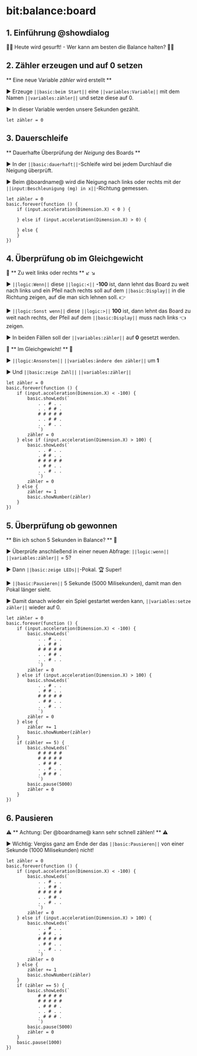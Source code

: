 # bit:balance:board

## 1. Einführung @showdialog

🏄‍♀️ Heute wird gesurft! - Wer kann am besten die Balance halten? 🏄🏾

## 2. Zähler erzeugen und auf 0 setzen

** Eine neue Variable _zähler_ wird erstellt  **

► Erzeuge ``||basic:beim Start||`` eine ``||variables:Variable||`` mit dem Namen ``||variables:zähler||`` und setze diese auf 0.

► In dieser Variable werden unsere Sekunden gezählt.

```blocks
let zähler = 0
```

## 3. Dauerschleife

** Dauerhafte Überprüfung der _Neigung_ des Boards **

► In der ``||basic:dauerhaft||``-Schleife wird bei jedem Durchlauf die Neigung überprüft. 

► Beim @boardname@ wird die Neigung nach links oder rechts mit der ``||input:Beschleunigung (mg) in x||``-Richtung gemessen.

```blocks
let zähler = 0
basic.forever(function () {
    if (input.acceleration(Dimension.X) < 0 ) {

    } else if (input.acceleration(Dimension.X) > 0) {

    } else {
    }
})
```

## 4. Überprüfung ob im Gleichgewicht

😬 **  Zu weit links oder rechts  ** ↙️ ↘️ 

► ``||logic:Wenn||`` diese ``||logic:<||`` **-100** ist, dann lehnt das Board zu weit nach links und ein Pfeil nach rechts soll auf dem ``||basic:Display||`` in die Richtung zeigen, auf die man sich lehnen soll. 👉

► ``||logic:Sonst wenn||`` diese ``||logic:>||`` **100** ist, dann lehnt das Board zu weit nach rechts, der Pfeil auf dem ``||basic:Display||`` muss nach links 👈 zeigen.

► In  beiden Fällen soll der ``||variables:zähler||`` auf **0** gesetzt werden.

🤩 ** Im Gleichgewicht! ** 🧘

► ``||logic:Ansonsten||`` ``||variables:ändere den zähler||`` um **1**

► Und ``||basic:zeige Zahl||`` ``||variables:zähler||``

```blocks
let zähler = 0
basic.forever(function () {
    if (input.acceleration(Dimension.X) < -100) {
        basic.showLeds(`
            . . # . .
            . . # # .
            # # # # #
            . . # # .
            . . # . .
            `)
        zähler = 0
    } else if (input.acceleration(Dimension.X) > 100) {
        basic.showLeds(`
            . . # . .
            . # # . .
            # # # # #
            . # # . .
            . . # . .
            `)
        zähler = 0
    } else {
        zähler += 1
        basic.showNumber(zähler)
    }
})
```

## 5. Überprüfung ob gewonnen

** Bin ich schon 5 Sekunden in Balance? ** 💪

► Überprüfe anschließend in einer neuen Abfrage: ``||logic:wenn||`` ``||variables:zähler||`` = 5?

► Dann ``||basic:zeige LEDs||``-Pokal. 🏆 Super!

► ``||basic:Pausieren||`` 5 Sekunde (5000 Milisekunden), damit man den Pokal länger sieht.

► Damit danach wieder ein Spiel gestartet werden kann,  ``||variables:setze zähler||`` wieder auf 0.

```blocks
let zähler = 0
basic.forever(function () {
    if (input.acceleration(Dimension.X) < -100) {
        basic.showLeds(`
            . . # . .
            . . # # .
            # # # # #
            . . # # .
            . . # . .
            `)
        zähler = 0
    } else if (input.acceleration(Dimension.X) > 100) {
        basic.showLeds(`
            . . # . .
            . # # . .
            # # # # #
            . # # . .
            . . # . .
            `)
        zähler = 0
    } else {
        zähler += 1
        basic.showNumber(zähler)
    }
    if (zähler == 5) {
        basic.showLeds(`
            # # # # #
            # # # # #
            . # # # .
            . . # . .
            . # # # .
            `)
        basic.pause(5000)
        zähler = 0
    }
})
```

## 6. Pausieren

⚠️ ** Achtung: Der @boardname@ kann sehr schnell zählen! ** ⚠️

► Wichtig: Vergiss ganz am Ende der  das ``||basic:Pausieren||`` von einer Sekunde (1000 Milisekunden) nicht!

```blocks
let zähler = 0
basic.forever(function () {
    if (input.acceleration(Dimension.X) < -100) {
        basic.showLeds(`
            . . # . .
            . . # # .
            # # # # #
            . . # # .
            . . # . .
            `)
        zähler = 0
    } else if (input.acceleration(Dimension.X) > 100) {
        basic.showLeds(`
            . . # . .
            . # # . .
            # # # # #
            . # # . .
            . . # . .
            `)
        zähler = 0
    } else {
        zähler += 1
        basic.showNumber(zähler)
    }
    if (zähler == 5) {
        basic.showLeds(`
            # # # # #
            # # # # #
            . # # # .
            . . # . .
            . # # # .
            `)
        basic.pause(5000)
        zähler = 0
    }
    basic.pause(1000)
})
```